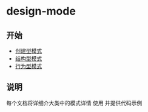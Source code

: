 <h1>design-mode</h1>

## 开始
- [创建型模式](./doc/CreationalPatterns.md)
- [结构型模式](./doc/StructuralPatterns.md)
- [行为型模式](./doc/BehavioralPatterns.md)


## 说明
每个文档将详细介大类中的模式详情 使用 并提供代码示例